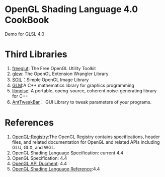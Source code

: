 OpenGL Shading Language 4.0 CookBook
====================================
 
Demo for GLSL 4.0


Third Libraries
===============
1. [freeglut](http://freeglut.sourceforge.net/): The Free OpenGL Utility Toolkit
2. [glew](http://glew.sourceforge.net/): The OpenGL Extension Wrangler Library
3. [SOIL](http://www.lonesock.net/soil.html)：Simple OpenGL Image Library
4. [GLM](http://glm.g-truc.net/0.9.5/index.htm):A C++ mathematics library for graphics programming
4. [libnoise](http://libnoise.sourceforge.net/index.html): A portable, openg-source, coherent noise-generating library for C++
5. [AntTweakBar](http://anttweakbar.sourceforge.net/doc/)： GUI Library to tweak parameters of your programs.


References
==========
1. [OpenGL-Registry](http://www.opengl.org/registry/):The OpenGL Registry contains specifications, header files, and related documentation for OpenGL and related APIs including GLU, GLX, and WGL.
2. OpenGL Shading Language Specification: current 4.4
3. OpenGL Specification: 4.4
4. [OpenGL API Ducment](http://www.opengl.org/sdk/docs/man4/): 4.4
5. [OpenGL Shading Language Reference](http://www.opengl.org/sdk/docs/man4/):4.4
